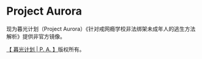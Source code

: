 # Project Aurora

现为暮光计划（Project Aurora）《针对戒网瘾学校非法绑架未成年人的逃生方法解析》提供非官方镜像。

[【 暮光计划 | P. A. 】](https://proj3ctaurora.tilda.ws)版权所有。

<!--
\* The content of this book is licensed under [CC BY-SA 4.0](https://creativecommons.org/licenses/by-sa/4.0/). */ 
-->


